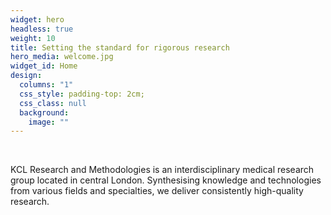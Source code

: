 ```yaml
---
widget: hero
headless: true
weight: 10
title: Setting the standard for rigorous research
hero_media: welcome.jpg
widget_id: Home
design:
  columns: "1"
  css_style: padding-top: 2cm;
  css_class: null
  background:
    image: ""
---
```

<br>

KCL Research and Methodologies is an interdisciplinary medical research group located in central London. Synthesising knowledge and technologies from various fields and specialties, we deliver consistently high-quality research.
